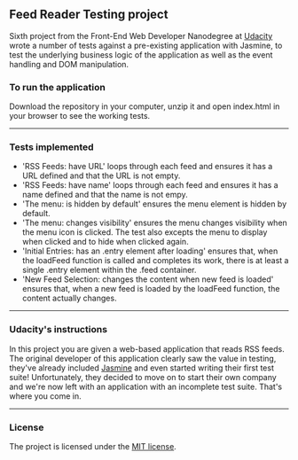 ## Feed Reader Testing project

Sixth project from the Front-End Web Developer Nanodegree at [Udacity](http://udacity.com)
wrote a number of tests against a pre-existing application with Jasmine, to test the underlying business logic of the application as well as the event handling and DOM manipulation.

### To run the application

Download the repository in your computer, unzip it and open index.html in your browser to see the working tests.

---

### Tests implemented

- 'RSS Feeds: have URL' loops through each feed and ensures it has a URL defined and that the URL is not empty.
- 'RSS Feeds: have name' loops through each feed and ensures it has a name defined and that the name is not empy.
- 'The menu: is hidden by default' ensures the menu element is hidden by default.
- 'The menu: changes visibility' ensures the menu changes visibility when the menu icon is clicked. The test also excepts the menu to display when clicked and to hide when clicked again.
- 'Initial Entries: has an .entry element after loading' ensures that, when the loadFeed function is called and completes its work, there is at least a single .entry element within the .feed container. 
- 'New Feed Selection: changes the content when new feed is loaded' ensures that, when a new feed is loaded by the loadFeed function,  the content actually changes. 

---

### Udacity's instructions

In this project you are given a web-based application that reads RSS feeds. The original developer of this application clearly saw the value in testing, they've already included [Jasmine](http://jasmine.github.io/) and even started writing their first test suite! Unfortunately, they decided to move on to start their own company and we're now left with an application with an incomplete test suite. That's where you come in.

---

### License

The project is licensed under the [MIT license](license.txt).